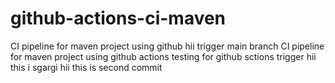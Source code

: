 # github-actions-ci-maven
CI pipeline for maven project using github 
hii trigger main branch
CI pipeline for maven project using github actions
testing for github sctions trigger
hii this i sgargi
hii this is second commit
